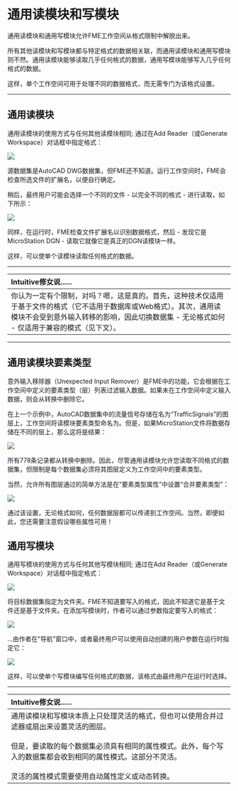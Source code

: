 # 通用读模块和写模块

通用读模块和通用写模块允许FME工作空间从格式限制中解脱出来。

所有其他读模块和写模块都与特定格式的数据相关联，而通用读模块和通用写模块则不然。通用读模块能够读取几乎任何格式的数据，通用写模块能够写入几乎任何格式的数据。

这样，单个工作空间可用于处理不同的数据格式，而无需专门为该格式设置。

---

## 通用读模块

通用读模块的使用方式与任何其他读模块相同; 通过在Add Reader（或Generate Workspace）对话框中指定格式：

![](./Images/Img3.025.SettingGenericReader.png)

源数据集是AutoCAD DWG数据集，但FME还不知道。运行工作空间时，FME会检查所选文件的扩展名，以便自行确定。

稍后，最终用户可能会选择一个不同的文件 - 以完全不同的格式 - 进行读取，如下所示：

![](./Images/Img3.026.GenericReaderDataSelect.png)

同样，在运行时，FME检查文件扩展名以识别数据格式，然后 - 发现它是MicroStation DGN - 读取它就像它是真正的DGN读模块一样。

这样，可以使单个读模块读取任何格式的数据。

---

| Intuitive修女说...... |
|:---|
| 你认为一定有个限制，对吗？嗯，这是真的。首先，这种技术仅适用于基于文件的格式（它不适用于数据库或Web格式）。其次，通用读模块不会受到意外输入转移的影响，因此切换数据集 - 无论格式如何 - 仅适用于兼容的模式（见下文）。   |

---

## 通用读模块要素类型

意外输入移除器（Unexpected Input Remover）是FME中的功能，它会根据在工作空间中定义的要素类型（层）列表过滤输入数据。如果未在工作空间中定义输入数据，则会从转换中删除它。

在上一个示例中，AutoCAD数据集中的流量信号存储在名为“TrafficSignals”的图层上，工作空间将读模块要素类型命名为。但是，如果MicroStation文件将数据存储在不同的层上，那么这将是结果：

![](./Images/Img3.027.GenericReaderUnexpectedInput.png)

所有778条记录都从转换中删除。因此，尽管通用读模块允许您读取不同格式的数据集，但限制是每个数据集必须将其图层定义为工作空间中的要素类型。

当然，允许所有图层通过的简单方法是在“要素类型属性”中设置“合并要素类型”：

![](./Images/Img3.028.GenericReaderMergeFilter.png)

通过该设置，无论格式如何，任何数据层都可以传递到工作空间。当然，即便如此，您还需要注意假设哪些属性可用！

## 通用写模块

通用写模块的使用方式与任何其他写模块相同; 通过在Add Reader（或Generate Workspace）对话框中指定格式：

![](./Images/Img3.031.SettingGenericWriter.png)

将目标数据集指定为文件夹。FME不知道要写入的格式，因此不知道它是基于文件还是基于文件夹。在添加写模块时，作者可以通过参数指定要写入的格式：

![](./Images/Img3.032.GenericWriterSetFormat.png)

...由作者在“导航”窗口中，或者最终用户可以使用自动创建的用户参数在运行时指定它：

![](./Images/Img3.033.GenericWriterUserParameter.png)

这样，可以使单个写模块编写任何格式的数据，该格式由最终用户在运行时选择。

---

| Intuitive修女说...... |
|:---|
| 通用读模块和写模块本质上只处理灵活的格式，但也可以使用合并过滤器或扇出来设置灵活的图层。 <br><br>但是，要读取的每个数据集必须具有相同的属性模式。此外，每个写入的数据集都会收到相同的属性模式。这部分不灵活。<br><br>灵活的属性模式需要使用自动属性定义或动态转换。 |


